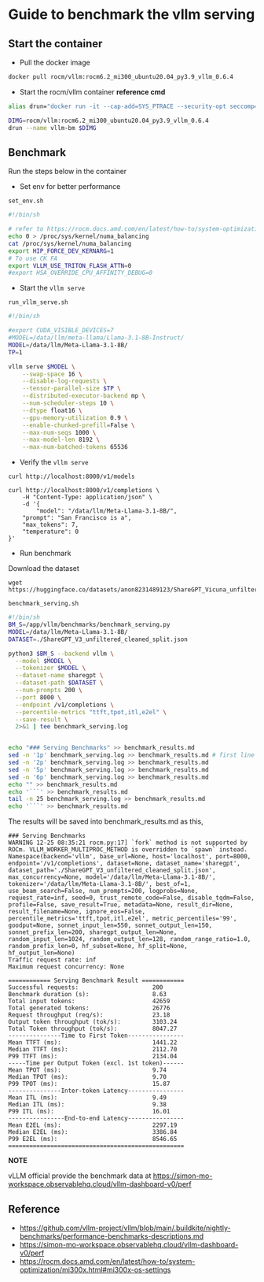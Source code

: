 # Guide to benchmark the vllm serving

## Start the container

- Pull the docker image
```bash
docker pull rocm/vllm:rocm6.2_mi300_ubuntu20.04_py3.9_vllm_0.6.4
```

- Start the rocm/vllm container
**reference cmd**
```bash
alias drun="docker run -it --cap-add=SYS_PTRACE --security-opt seccomp=unconfined --device=/dev/kfd --device=/dev/dri --group-add video --ipc=host --shm-size 256g --net host -v $PWD:/ws -v /data:/data --entrypoint /bin/bash --env HUGGINGFACE_HUB_CACHE=/data/llm -w /ws"

DIMG=rocm/vllm:rocm6.2_mi300_ubuntu20.04_py3.9_vllm_0.6.4
drun --name vllm-bm $DIMG
```

## Benchmark

Run the steps below in the container

- Set env for better performance

`set_env.sh`
```bash
#!/bin/sh

# refer to https://rocm.docs.amd.com/en/latest/how-to/system-optimization/mi300x.html#mi300x-os-settings
echo 0 > /proc/sys/kernel/numa_balancing
cat /proc/sys/kernel/numa_balancing
export HIP_FORCE_DEV_KERNARG=1
# To use CK FA
export VLLM_USE_TRITON_FLASH_ATTN=0
#export HSA_OVERRIDE_CPU_AFFINITY_DEBUG=0
```

- Start the `vllm serve`

`run_vllm_serve.sh`
```bash
#!/bin/sh

#export CUDA_VISIBLE_DEVICES=7
#MODEL=/data/llm/meta-llama/Llama-3.1-8B-Instruct/
MODEL=/data/llm/Meta-Llama-3.1-8B/
TP=1

vllm serve $MODEL \
    --swap-space 16 \
    --disable-log-requests \
    --tensor-parallel-size $TP \
    --distributed-executor-backend mp \
    --num-scheduler-steps 10 \
    --dtype float16 \
    --gpu-memory-utilization 0.9 \
    --enable-chunked-prefill=False \
    --max-num-seqs 1000 \
    --max-model-len 8192 \
    --max-num-batched-tokens 65536
```

- Verify the `vllm serve`

```
curl http://localhost:8000/v1/models

curl http://localhost:8000/v1/completions \
	-H "Content-Type: application/json" \
	-d '{
        "model": "/data/llm/Meta-Llama-3.1-8B/",
	"prompt": "San Francisco is a",
	"max_tokens": 7,
	"temperature": 0
}'
```

- Run benchmark

Download the dataset
```
wget https://huggingface.co/datasets/anon8231489123/ShareGPT_Vicuna_unfiltered/resolve/main/ShareGPT_V3_unfiltered_cleaned_split.json
```

`benchmark_serving.sh`
  ```bash
#!/bin/sh
BM_S=/app/vllm/benchmarks/benchmark_serving.py
MODEL=/data/llm/Meta-Llama-3.1-8B/
DATASET=./ShareGPT_V3_unfiltered_cleaned_split.json

python3 $BM_S --backend vllm \
	--model $MODEL \
	--tokenizer $MODEL \
	--dataset-name sharegpt \
	--dataset-path $DATASET \
	--num-prompts 200 \
	--port 8000 \
	--endpoint /v1/completions \
	--percentile-metrics "ttft,tpot,itl,e2el" \
	--save-result \
	2>&1 | tee benchmark_serving.log


echo "### Serving Benchmarks" >> benchmark_results.md
sed -n '1p' benchmark_serving.log >> benchmark_results.md # first line
sed -n '2p' benchmark_serving.log >> benchmark_results.md
sed -n '5p' benchmark_serving.log >> benchmark_results.md
sed -n '6p' benchmark_serving.log >> benchmark_results.md
echo "" >> benchmark_results.md
echo '```' >> benchmark_results.md
tail -n 25 benchmark_serving.log >> benchmark_results.md
echo '```' >> benchmark_results.md
  ```

The results will be saved into benchmark_results.md as this,

```
### Serving Benchmarks
WARNING 12-25 08:35:21 rocm.py:17] `fork` method is not supported by ROCm. VLLM_WORKER_MULTIPROC_METHOD is overridden to `spawn` instead.
Namespace(backend='vllm', base_url=None, host='localhost', port=8000, endpoint='/v1/completions', dataset=None, dataset_name='sharegpt', dataset_path='./ShareGPT_V3_unfiltered_cleaned_split.json', max_concurrency=None, model='/data/llm/Meta-Llama-3.1-8B/', tokenizer='/data/llm/Meta-Llama-3.1-8B/', best_of=1, use_beam_search=False, num_prompts=200, logprobs=None, request_rate=inf, seed=0, trust_remote_code=False, disable_tqdm=False, profile=False, save_result=True, metadata=None, result_dir=None, result_filename=None, ignore_eos=False, percentile_metrics='ttft,tpot,itl,e2el', metric_percentiles='99', goodput=None, sonnet_input_len=550, sonnet_output_len=150, sonnet_prefix_len=200, sharegpt_output_len=None, random_input_len=1024, random_output_len=128, random_range_ratio=1.0, random_prefix_len=0, hf_subset=None, hf_split=None, hf_output_len=None)
Traffic request rate: inf
Maximum request concurrency: None

============ Serving Benchmark Result ============
Successful requests:                     200       
Benchmark duration (s):                  8.63      
Total input tokens:                      42659     
Total generated tokens:                  26776     
Request throughput (req/s):              23.18     
Output token throughput (tok/s):         3103.24   
Total Token throughput (tok/s):          8047.27   
---------------Time to First Token----------------
Mean TTFT (ms):                          1441.22   
Median TTFT (ms):                        2112.70   
P99 TTFT (ms):                           2134.04   
-----Time per Output Token (excl. 1st token)------
Mean TPOT (ms):                          9.74      
Median TPOT (ms):                        9.70      
P99 TPOT (ms):                           15.87     
---------------Inter-token Latency----------------
Mean ITL (ms):                           9.49      
Median ITL (ms):                         9.38      
P99 ITL (ms):                            16.01     
----------------End-to-end Latency----------------
Mean E2EL (ms):                          2297.19   
Median E2EL (ms):                        3386.84   
P99 E2EL (ms):                           8546.65   
==================================================
```

**NOTE**

vLLM official provide the benchmark data at https://simon-mo-workspace.observablehq.cloud/vllm-dashboard-v0/perf

## Reference

- https://github.com/vllm-project/vllm/blob/main/.buildkite/nightly-benchmarks/performance-benchmarks-descriptions.md
- https://simon-mo-workspace.observablehq.cloud/vllm-dashboard-v0/perf
- https://rocm.docs.amd.com/en/latest/how-to/system-optimization/mi300x.html#mi300x-os-settings
